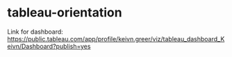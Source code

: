 # tableau-orientation

Link for dashboard: https://public.tableau.com/app/profile/keivn.greer/viz/tableau_dashboard_Keivn/Dashboard?publish=yes